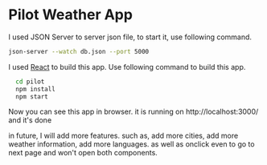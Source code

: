 # Pilot Weather App

I used JSON Server to server json file, to start it, use following command.
```bash
json-server --watch db.json --port 5000
```
I used [React](https://reactjs.org/) to build this app.
Use following command to build this app.
```bash
  cd pilot
  npm install 
  npm start
```
Now you can see this app in browser.
it is running on http://localhost:3000/
and it's done

in future, I will add more features.
such as, add more cities, add more weather information, add more languages.
as well as onclick even to go to next page and won't open both components.
